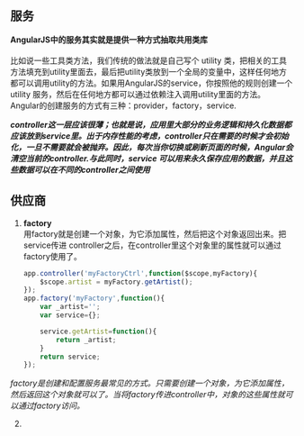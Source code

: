 ## 服务
 **AngularJS中的服务其实就是提供一种方式抽取共用类库**<br><br>
 比如说一些工具类方法，我们传统的做法就是自己写个 utility 类，把相关的工具方法填充到utility里面去，最后把utility类放到一个全局的变量中，这样任何地方都可以调用utility的方法。如果用AngularJS的service，你按照他的规则创建一个 utility 服务，然后在任何地方都可以通过依赖注入调用utility里面的方法。<br>
 Angular的创建服务的方式有三种：provider，factory，service.

***controller这一层应该很薄；也就是说，应用里大部分的业务逻辑和持久化数据都应该放到service里。出于内存性能的考虑，controller只在需要的时候才会初始化，一旦不需要就会被抛弃。因此，每次当你切换或刷新页面的时候，Angular会清空当前的controller.与此同时，service
可以用来永久保存应用的数据，并且这些数据可以在不同的controller之间使用***<br>

## 供应商
1. **factory**<br>
   用factory就是创建一个对象，为它添加属性，然后把这个对象返回出来。把service传进
   controller之后，在controller里这个对象里的属性就可以通过factory使用了。
   ```javascript
   app.controller('myFactoryCtrl',function($scope,myFactory){
       $scope.artist = myFactory.getArtist();
   });
   app.factory('myFactory',function(){
       var _artist='';
       var service={};

       service.getArtist=function(){
           return _artist;
       }
       return service;
   });
   ```
*factory是创建和配置服务最常见的方式。只需要创建一个对象，为它添加属性，然后返回这个对象就可以了。当将factory传进controller中，对象的这些属性就可以通过factory访问。*

2. 
